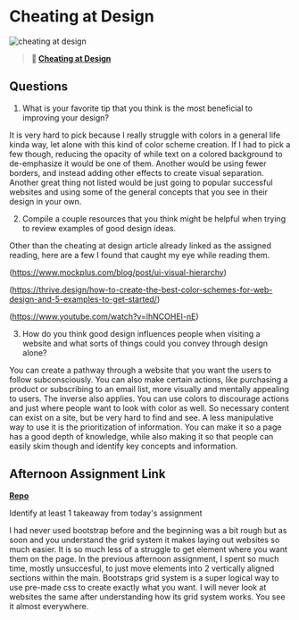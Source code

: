 # Cheating at Design

![cheating at design](https://bcw.blob.core.windows.net/public/img/courses/5247609446691139)

> **📖 [Cheating at Design](https://codeworksacademy.com/fs-student-guide/resources/wk1/04-Cheating-at-Design)**

## Questions

1. What is your favorite tip that you think is the most beneficial to improving your design?

It is very hard to pick because I really struggle with colors in a general life kinda way, let alone with this kind of color scheme creation. If I had to pick a few though, reducing the opacity of while text on a colored background to de-emphasize it would be one of them. Another would be using fewer borders, and instead adding other effects to create visual separation. Another great thing not listed would be just going to popular successful websites and using some of the general concepts that you see in their design in your own. 

2. Compile a couple resources that you think might be helpful when trying to review examples of good design ideas. 

Other than the cheating at design article already linked as the assigned reading, here are a few I found that caught my eye while reading them.

(https://www.mockplus.com/blog/post/ui-visual-hierarchy)

(https://thrive.design/how-to-create-the-best-color-schemes-for-web-design-and-5-examples-to-get-started/)

(https://www.youtube.com/watch?v=lhNCOHEI-nE)



3. How do you think good design influences people when visiting a website and what sorts of things could you convey through design alone?

You can create a pathway through a website that you want the users to follow subconsciously. You can also make certain actions, like purchasing a product or subscribing to an email list, more visually and mentally appealing to users. The inverse also applies. You can use colors to discourage actions and just where people want to look with color as well. So necessary content can exist on a site, but be very hard to find and see. A less manipulative way to use it is the prioritization of information. You can make it so a page has a good depth of knowledge, while also making it so that people can easily skim though and identify key concepts and information.

## Afternoon Assignment Link

**[Repo](https://github.com/Luke-Yost/week1day3challenge)**

Identify at least 1 takeaway from today's assignment

I had never used bootstrap before and the beginning was a bit rough but as soon and you understand the grid system it makes laying out websites so much easier. It is so much less of a struggle to get element where you want them on the page. In the previous afternoon assignment, I spent so much time, mostly unsuccesful, to just move elements into 2 vertically aligned sections within the main. Bootstraps grid system is a super logical way to use pre-made css to create exactly what you want. I will never look at websites the same after understanding how its grid system works. You see it almost everywhere. 
